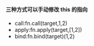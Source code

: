 ####  三种方式可以手动修改 this 的指向

* call:fn.call(target,1,2)  
* apply:fn.apply(target,[1,2])
* bind:fn.bind(target)(1,2)

